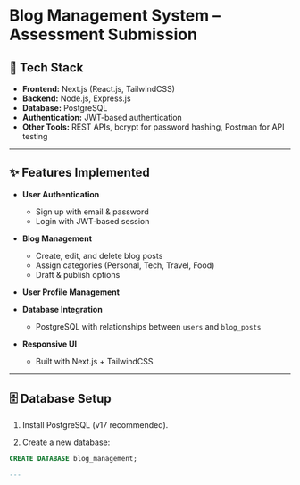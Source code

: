 # Blog Management System – Assessment Submission

## 🚀 Tech Stack
- **Frontend:** Next.js (React.js, TailwindCSS)
- **Backend:** Node.js, Express.js
- **Database:** PostgreSQL
- **Authentication:** JWT-based authentication
- **Other Tools:** REST APIs, bcrypt for password hashing, Postman for API testing

---

## ✨ Features Implemented
- **User Authentication**
  - Sign up with email & password
  - Login with JWT-based session

- **Blog Management**
  - Create, edit, and delete blog posts
  - Assign categories (Personal, Tech, Travel, Food)
  - Draft & publish options

- **User Profile Management**

- **Database Integration**
  - PostgreSQL with relationships between `users` and `blog_posts`

- **Responsive UI**
  - Built with Next.js + TailwindCSS

---

## 🗄️ Database Setup

1. Install PostgreSQL (v17 recommended).

2. Create a new database:
```sql
CREATE DATABASE blog_management;

---

